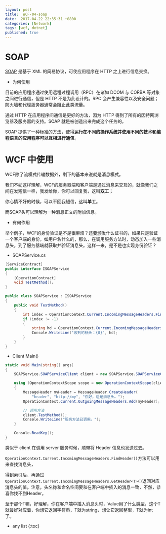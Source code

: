 ```yaml
---
layout: post
title:  WCF-04-soap
date:  2017-04-22 22:35:31 +0800
categories: [Network]
tags: [wcf, dotnet]
published: true
---
```


# SOAP

[SOAP](http://www.runoob.com/soap/soap-intro.html) 是基于 XML 的简易协议，可使应用程序在 HTTP 之上进行信息交换。


- 为何使用


目前的应用程序通过使用远程过程调用（RPC）在诸如 DCOM 与 CORBA 等对象之间进行通信，但是 HTTP 不是为此设计的。RPC 会产生兼容性以及安全问题；防火墙和代理服务器通常会阻止此类流量。

通过 HTTP 在应用程序间通信是更好的方法，因为 HTTP 得到了所有的因特网浏览器及服务器的支持。SOAP 就是被创造出来完成这个任务的。

SOAP 提供了一种标准的方法，使得**运行在不同的操作系统并使用不同的技术和编程语言的应用程序可以互相进行通信**。



# WCF 中使用


WCF除了流模式传输数据外，剩下的基本来说就是消息模式。

我们不妨这样理解，WCF的服务器端和客户端是通过消息来交互的，就像我们之间在发短信一样，我发给你，你可以回复我，这叫**双工**；

你心情不好的时候，可以不回我短信，这叫**单工**。

而SOAP头可以理解为一种消息正文的附加信息。


- 有何作用

举个例子，WCF的身份验证是不是很麻烦？还要颁发什么证书的，如果只是验证一个客户端的身份，如用户名什么的，那么，在调用服务方法时，动态加入一些消息头，到了服务器端就获取并验证消息头。这样一来，是不是也实现身份验证？


- SOAPService.cs

```c#
[ServiceContract] 
public interface ISOAPService
{
    [OperationContract]
    void TestMethod();
}

public class SOAPService : ISOAPService 
{
    public void TestMethod()
    {
        int index = OperationContext.Current.IncomingMessageHeaders.FindHeader("header", "http://my");
        if (index != -1)
        {
            string hd = OperationContext.Current.IncomingMessageHeaders.GetHeader<string>(index);
            Console.WriteLine("收到的标头：{0}", hd);
        }  
    }
}
```

- Client Main()

```c#
static void Main(string[] args)
{
    SOAPService.SOAPServiceClient client = new SOAPService.SOAPServiceClient();

    using (OperationContextScope scope = new OperationContextScope(client.InnerChannel))
    {
        MessageHeader myHeader = MessageHeader.CreateHeader(
            "header", "http://my", "你好，这是消息头。");
        OperationContext.Current.OutgoingMessageHeaders.Add(myHeader);

        // 调用方法  
        client.TestMethod();
        Console.WriteLine("服务方法已调用。");
    }

    Console.ReadKey();  
}
```


类似于 client 在调用 server 服务时候，顺带将 Header 信息也发送过去。

`OperationContext.Current.IncomingMessageHeaders.FindHeader()`方法可以用来查找消息头，

得到索引后，再通过`OperationContext.Current.IncomingMessageHeaders.GetHeader<T>()`返回对应消息头的值。注意，头名称和命名空间要和在客户端中插入的消息一致，不然，恭喜你找不到Header。

至于那个T嘛，好理解，你在客户端中插入消息头时，Value用了什么类型，这个T就最好对应着，你想它返回字符串，T就为string，想让它返回整型，T就为int了。



* any list
{:toc}





